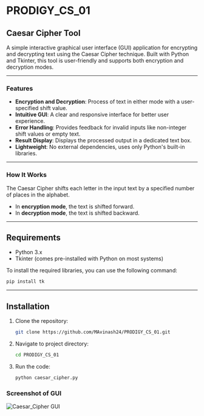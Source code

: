 # PRODIGY_CS_01

## Caesar Cipher Tool

A simple interactive graphical user interface (GUI) application for encrypting and decrypting text using the Caesar Cipher technique. Built with Python and Tkinter, this tool is user-friendly and supports both encryption and decryption modes.

---

### Features
- **Encryption and Decryption**: Process of text in either mode with a user-specified shift value.
- **Intuitive GUI**: A clear and responsive interface for better user experience.
- **Error Handling**: Provides feedback for invalid inputs like non-integer shift values or empty text.
- **Result Display**: Displays the processed output in a dedicated text box.
- **Lightweight**: No external dependencies, uses only Python's built-in libraries.

---

### How It Works
The Caesar Cipher shifts each letter in the input text by a specified number of places in the alphabet. 
- In **encryption mode**, the text is shifted forward.
- In **decryption mode**, the text is shifted backward.

---

## Requirements
- Python 3.x
- Tkinter (comes pre-installed with Python on most systems)
  
To install the required libraries, you can use the following command:

```bash
pip install tk
```

---

## Installation

1. Clone the repository:
   ```bash
   git clone https://github.com/MAvinash24/PRODIGY_CS_01.git

2. Navigate to project directory:
   ```bash
   cd PRODIGY_CS_01

3. Run the code:
   ```bash
   python caesar_cipher.py


### Screenshot of GUI

![Caesar_Cipher GUI](https://github.com/user-attachments/assets/4bc0705d-3e9a-4d59-9028-acc5750d4e75)
